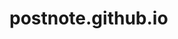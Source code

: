 # postnote.github.io
<script src='https://cdnjs.cloudflare.com/ajax/libs/tabletop.js/1.5.1/tabletop.min.js'></script>
<script type='text/javascript'>    
  var publicSpreadsheetUrl = 'https://docs.google.com/spreadsheets/d/1UJcmT-BlIINS_I3nK1mJLmrnjdBLY1I_dpbxxyD1ZAg/edit?usp=sharing';

  function init() {
    Tabletop.init( { key: publicSpreadsheetUrl,
                     callback: showInfo,
                     simpleSheet: true } )
  }

  function showInfo(data, tabletop) {
    alert('Successfully processed!')
    console.log(data);
  }

  window.addEventListener('DOMContentLoaded', init)
</script>
